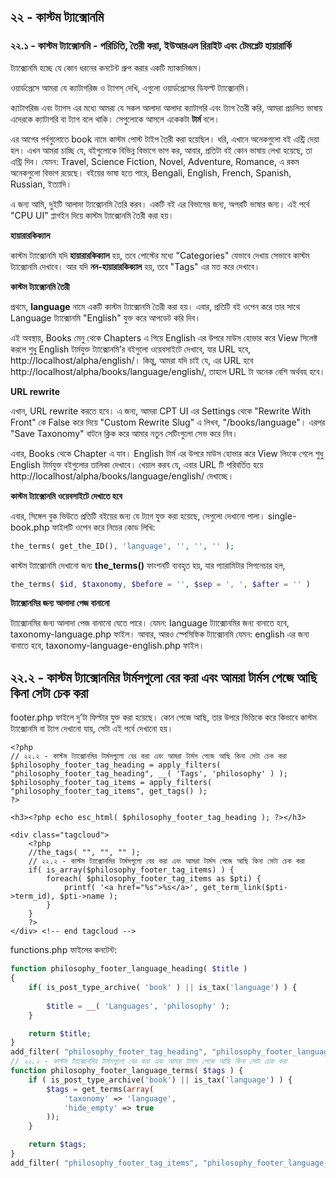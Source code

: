 ## ২২ - কাস্টম ট্যাক্সোনমি

### ২২.১ - কাস্টম ট্যাক্সোনমি - পরিচিতি, তৈরী করা, ইউআরএল রিরাইট এবং টেমপ্লেট হায়ারার্কি

ট্যাক্সোনমি হচ্ছে যে কোন ধরনের কনটেন্ট গ্রুপ করার একটি ম্যাকানিজম।

ওয়ার্ডপ্রেসে আমরা যে ক্যাটাগরিজ ও ট্যাগস্‌ দেখি, এগুলো ওয়ার্ডপ্রেসের ডিফল্ট ট্যাক্সোনমি।

ক্যাটাগরিজ এবং ট্যাগস এর মধ্যে আমরা যে সকল আলাদা আলাদা ক্যাটাগরি এবং ট্যাগ তৈরী করি, আমরা প্রচলিত ভাষায় এদেরকে ক্যাটাগরি বা ট্যাগ বলে থাকি। সেগুলোকে আসলে একেকটা **টার্ম** বলে।

এর আগের পর্বগুলোতে book নামে কাস্টম পোস্ট টাইপ তৈরী করা হয়েছিল। ধরি, এখানে অনেকগুলো বই এন্ট্রি দেয়া হল। এখন আমরা চাচ্ছি যে, বইগুলোকে বিভিন্ন বিভাগে ভাগ কর, আবার, প্রতিটা বই কোন ভাষায় লেখা হয়েছে, তা এন্ট্রি দিব। যেমন: Travel, Science Fiction, Novel, Adventure, Romance, এ রকম অনেকগুলো বিভাগ রয়েছে। বইয়ের ভাষা হতে পারে, Bengali, English, French, Spanish, Russian, ইত্যাদি।

এ জন্য আমি, দুইটি আলাদা ট্যাক্সোনমি তৈরি করব। একটি বই এর বিভাগের জন্য, অপরটি ভাষার জন্য। এই পর্বে "CPU UI" প্লাগইন দিয়ে কাস্টম ট্যাক্সোনমি তৈরী করা হয়।

**হায়ারারকিক্যাল**

কাস্টম ট্যাক্সোনমি যদি **হায়ারারকিক্যাল** হয়, তবে পোস্টের মধ্যে "Categories" যেভাবে দেখায় সেভাবে কাস্টম ট্যাক্সোনমি দেখাবে। আর যদি **নন-হায়ারারকিক্যাল** হয়, তবে "Tags" এর মত করে দেখাবে।

**কাস্টম ট্যাক্সোনমি তৈরী**

প্রথমে, **language** নামে একটি কাস্টম ট্যাক্সোনমি তৈরী করা হয়। এবার, প্রতিটি বই ওপেন করে তার সাথে Language ট্যাক্সোনমি "English" যুক্ত করে আপডেট করি দিব।

এই অবস্থায়, Books মেনু থেকে Chapters এ গিয়ে English এর উপরে মাউস হোভার করে View সিলেক্ট করলে শুধু English টার্মযুক্ত ট্যাক্সোনমি’র বইগুলো ওয়েবসাইটে দেখাবে, যার URL হবে, http://localhost/alpha/english/। কিন্তু, আমরা যদি চাই যে, এর URL হবে http://localhost/alpha/books/language/english/, তাহলে URL টা অনেক বেশি অর্থবহ হবে।

**URL rewrite**

এখান, URL rewrite করতে হবে। এ জন্য, আমরা CPT UI এর Settings থেকে "Rewrite With Front" কে False করে দিয়ে "Custom Rewrite Slug" এ লিখব, "/books/language"। এরপর "Save Taxonomy" বাটনে ক্লিক করে আমার নতুন সেটিংগুলো সেভ করে নিব।

এবার, Books থেকে Chapter এ যাব। English টার্ম এর উপরে মাউস হোভার করে View লিংকে গেলে শুধু English টার্মযুক্ত বইগুলোর তালিকা দেখাবে। খেয়াল করব যে, এবার URL টি পরিবর্তিত হয়ে http://localhost/alpha/books/language/english/ দেখাচ্ছে।

**কাস্টম ট্যাক্সোনমি ওয়েবসাইটে দেখাতে হবে**

এবার, সিঙ্গেল বুক ভিউতে প্রতিটি বইয়ের জন্য যে ট্যাগ যুক্ত করা হয়েছে, সেগুলো দেখানো পালা। single-book.php ফাইলটি ওপেন করে নিচের কোড লিখি:

```php
the_terms( get_the_ID(), 'language', '', '', '' );
```

কাস্টম ট্যাক্সোনমি দেখানো জন্য **the_terms()** ফাংশনটি ব্যবহৃত হয়, যার প্যারামিটার সিগনেচার হল,

```php
the_terms( $id, $taxonomy, $before = '', $sep = ', ', $after = '' )
```

**ট্যাক্সোনমির জন্য আলাদা পেজ বানানো**

ট্যাক্সোনমির জন্য আলাদা পেজ বানানো যেতে পারে। যেমন: language ট্যাক্সোনমির জন্য বানাতে হবে, taxonomy-language.php ফাইল। আবার, আরও স্পেসিফিক ট্যাক্সোনমি যেমন: english এর জন্য বানাতে হবে, taxonomy-language-english.php ফাইল।

## ২২.২ - কাস্টম ট্যাক্সোনমির টার্মসগুলো বের করা এবং আমরা টার্মস পেজে আছি কিনা সেটা চেক করা

footer.php ফাইলে দু’টা ফিল্টার যুক্ত করা হয়েছে। কোন পেজে আছি, তার উপরে ভিত্তিকে করে কিভাবে কাস্টম ট্যাক্সোনমি বা ট্যাগ দেখানো যায়, সেটা এই পর্বে দেখানো হয়।

```
<?php
// ২২.২ - কাস্টম ট্যাক্সোনমির টার্মসগুলো বের করা এবং আমরা টার্মস পেজে আছি কিনা সেটা চেক করা
$philosophy_footer_tag_heading = apply_filters( "philosophy_footer_tag_heading", __( 'Tags', 'philosophy' ) );
$philosophy_footer_tag_items = apply_filters( "philosophy_footer_tag_items", get_tags() );
?>

<h3><?php echo esc_html( $philosophy_footer_tag_heading ); ?></h3>

<div class="tagcloud">
    <?php
    //the_tags( "", "", "" );
    // ২২.২ - কাস্টম ট্যাক্সোনমির টার্মসগুলো বের করা এবং আমরা টার্মস পেজে আছি কিনা সেটা চেক করা
    if( is_array($philosophy_footer_tag_items) ) {
        foreach( $philosophy_footer_tag_items as $pti) {
            printf( '<a href="%s">%s</a>', get_term_link($pti->term_id), $pti->name );
        }
    }
    ?>
</div> <!-- end tagcloud -->
```

functions.php ফাইলের কনটেন্ট:

```php
function philosophy_footer_language_heading( $title )
{
	if( is_post_type_archive( 'book' ) || is_tax('language') ) {
		
		$title = __( 'Languages', 'philosophy' );
	}

	return $title;
}
add_filter( "philosophy_footer_tag_heading", "philosophy_footer_language_heading" );
// ২২.২ - কাস্টম ট্যাক্সোনমির টার্মসগুলো বের করা এবং আমরা টার্মস পেজে আছি কিনা সেটা চেক করা
function philosophy_footer_language_terms( $tags ) {
	if ( is_post_type_archive('book') || is_tax('language') ) {
		$tags = get_terms(array(
			'taxonomy' => 'language',
			'hide_empty' => true
		));
	}

	return $tags;
}
add_filter( "philosophy_footer_tag_items", "philosophy_footer_language_terms" );
```
